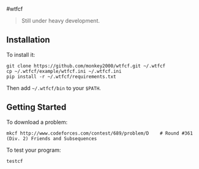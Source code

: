 #wtfcf
> Still under heavy development.

## Installation
To install it:
```shell
git clone https://github.com/monkey2000/wtfcf.git ~/.wtfcf
cp ~/.wtfcf/example/wtfcf.ini ~/.wtfcf.ini
pip install -r ~/.wtfcf/requirements.txt
```

Then add `~/.wtfcf/bin` to your `$PATH`.

## Getting Started
To download a problem:
```shell
mkcf http://www.codeforces.com/contest/689/problem/D    # Round #361 (Div. 2) Friends and Subsequences
```

To test your program:
```shell
testcf
```

